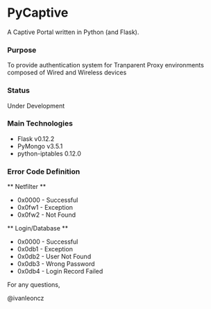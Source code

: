 # PyCaptive

A Captive Portal written in Python (and Flask).


### Purpose

To provide authentication system for Tranparent Proxy environments composed of Wired and Wireless devices


### Status

Under Development


### Main Technologies

- Flask v0.12.2
- PyMongo v3.5.1
- python-iptables 0.12.0


### Error Code Definition

** Netfilter **
- 0x0000 - Successful
- 0x0fw1 - Exception
- 0x0fw2 - Not Found

** Login/Database **
- 0x0000 - Successful
- 0x0db1 - Exception
- 0x0db2 - User Not Found
- 0x0db3 - Wrong Password
- 0x0db4 - Login Record Failed


For any questions,

@ivanleoncz
